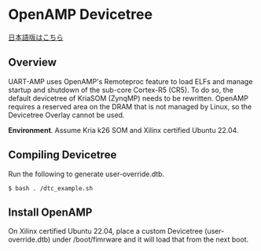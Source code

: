 # OpenAMP Devicetree

[日本語版はこちら]()

## Overview
UART-AMP uses OpenAMP's Remoteproc feature to load ELFs and manage startup and shutdown of the sub-core Cortex-R5 (CR5). To do so, the default devicetree of KriaSOM (ZynqMP) needs to be rewritten.
OpenAMP requires a reserved area on the DRAM that is not managed by Linux, so the Devicetree Overlay cannot be used.

**Environment**.
Assume Kria k26 SOM and Xilinx certified Ubuntu 22.04.

## Compiling Devicetree
Run the following to generate user-override.dtb.
```
$ bash . /dtc_example.sh
```

## Install OpenAMP
On Xilinx certified Ubuntu 22.04, place a custom Devicetree (user-override.dtb) under /boot/fimrware and it will load that from the next boot.